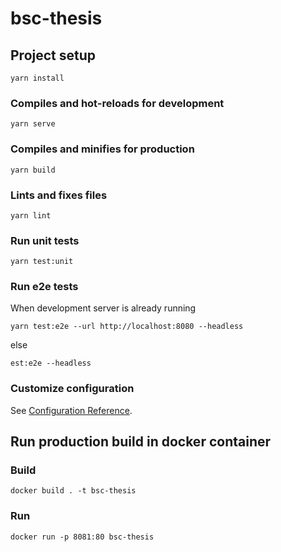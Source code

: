 # bsc-thesis

## Project setup

```
yarn install
```

### Compiles and hot-reloads for development

```
yarn serve
```

### Compiles and minifies for production

```
yarn build
```

### Lints and fixes files

```
yarn lint
```

### Run unit tests

```
yarn test:unit
```

### Run e2e tests

When development server is already running

```
yarn test:e2e --url http://localhost:8080 --headless
```

else

```
est:e2e --headless
```

### Customize configuration

See [Configuration Reference](https://cli.vuejs.org/config/).

## Run production build in docker container

### Build

```
docker build . -t bsc-thesis
```

### Run

```
docker run -p 8081:80 bsc-thesis
```
